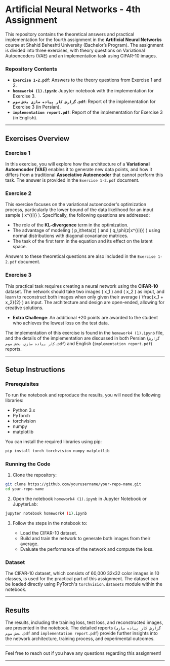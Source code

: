 # Artificial Neural Networks - 4th Assignment

This repository contains the theoretical answers and practical implementation for the fourth assignment in the **Artificial Neural Networks** course at Shahid Beheshti University (Bachelor’s Program). The assignment is divided into three exercises, with theory questions on Variational Autoencoders (VAE) and an implementation task using CIFAR-10 images.

### Repository Contents

- **`Exercise 1-2.pdf`**: Answers to the theory questions from Exercise 1 and 2.
- **`homework4 (1).ipynb`**: Jupyter notebook with the implementation for Exercise 3.
- **`گزارش کار پیاده سازی بخش سوم.pdf`**: Report of the implementation for Exercise 3 (in Persian).
- **`implementation report.pdf`**: Report of the implementation for Exercise 3 (in English).

---

## Exercises Overview

### Exercise 1

In this exercise, you will explore how the architecture of a **Variational Autoencoder (VAE)** enables it to generate new data points, and how it differs from a traditional **Associative Autoencoder** that cannot perform this task. The answer is provided in the `Exercise 1-2.pdf` document.

### Exercise 2

This exercise focuses on the variational autoencoder's optimization process, particularly the lower bound of the data likelihood for an input sample \( x^{(i)} \). Specifically, the following questions are addressed:

- The role of the **KL-divergence** term in the optimization.
- The advantage of modeling \( p_\theta(z) \) and \( q_\phi(z|x^{(i)}) \) using normal distributions with diagonal covariance matrices.
- The task of the first term in the equation and its effect on the latent space.

Answers to these theoretical questions are also included in the `Exercise 1-2.pdf` document.

### Exercise 3

This practical task requires creating a neural network using the **CIFAR-10** dataset. The network should take two images \( x_1 \) and \( x_2 \) as input, and learn to reconstruct both images when only given their average \( \frac{x_1 + x_2}{2} \) as input. The architecture and design are open-ended, allowing for creative solutions.

- **Extra Challenge**: An additional +20 points are awarded to the student who achieves the lowest loss on the test data.

The implementation of this exercise is found in the `homework4 (1).ipynb` file, and the details of the implementation are discussed in both Persian (`گزارش کار پیاده سازی بخش سوم.pdf`) and English (`implementation report.pdf`) reports.

---

## Setup Instructions

### Prerequisites

To run the notebook and reproduce the results, you will need the following libraries:

- Python 3.x
- PyTorch
- torchvision
- numpy
- matplotlib

You can install the required libraries using pip:

```bash
pip install torch torchvision numpy matplotlib
```

### Running the Code

1. Clone the repository:

```bash
git clone https://github.com/yourusername/your-repo-name.git
cd your-repo-name
```

2. Open the notebook `homework4 (1).ipynb` in Jupyter Notebook or JupyterLab:

```bash
jupyter notebook homework4 (1).ipynb
```

3. Follow the steps in the notebook to:

   - Load the CIFAR-10 dataset.
   - Build and train the network to generate both images from their average.
   - Evaluate the performance of the network and compute the loss.

### Dataset

The CIFAR-10 dataset, which consists of 60,000 32x32 color images in 10 classes, is used for the practical part of this assignment. The dataset can be loaded directly using PyTorch's `torchvision.datasets` module within the notebook.

---

## Results

The results, including the training loss, test loss, and reconstructed images, are presented in the notebook. The detailed reports (`گزارش کار پیاده سازی بخش سوم.pdf` and `implementation report.pdf`) provide further insights into the network architecture, training process, and experimental outcomes.

---

Feel free to reach out if you have any questions regarding this assignment!

---


